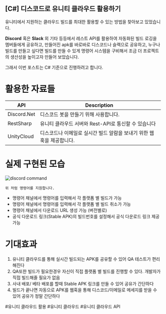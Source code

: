  
## [C#] 디스코드로 유니티 클라우드 활용하기

   유니티에서 지원하는 클라우드 빌드를 최대한 활용할 수 있는 방법을 찾아보고 있었습니다.

   **Discord** 혹은 **Slack** 외 기타 등등에서 레스트 API를 활용하여
   자동화된 빌드 로깅을 멤버들에게 공유하고, 만들어진 apk를 바로바로 디스코드나 슬랙으로 공유하고, 누구나 빌드를 만들고 싶다면 빌드를 만들 수 있게 명령어 시스템을 구비해서 조금 더 프로젝트의 생산성을 높이고자 만들어 보았습니다.
   
   그래서 이번 포스트는 C# 기준으로 진행하려고 합니다.
 
  # 활용한 자료들 
 
  API | Description
--------- | ---------
Discord.Net  | 디스코드 봇을 만들기 위해 사용합니다.
RestSharp   | 유니티 클라우드 서버와 Rest-API로 통신할 수 있습니다
UnityCloud | 디스코드나 이메일로 실시간 빌드 알람을 보내기 위한 웹훅을 제공합니다.
 
 # 실제 구현된 모습 

![discord command](https://shlifedev.github.io/assets/images/Discord-command.PNG)

    위 처럼 명령어를 지원합니다.

*  명령어 채널에서 명령어를 입력해서 각 플랫폼 별 빌드가 가능
*  명렁어 채널에서 명령어를 입력해서 각 플랫폼 별 빌드 취소가 가능
*  명령어 채널에서 다운로드 URL 생성 가능 (버전별로)
*  공식 다운로드 링크(Stable APK)의 빌드번호를 설정해서 공식 다운로드 링크 제공가능


# 기대효과 

   1. 유니티 클라우드를 통해 실시간 빌드되는 APK를 공유할 수 있어 QA 테스트가 편리해진다
   2. QA또한 빌드가 필요한경우 자신이 직접 플랫폼 별 빌드를 진행할 수 있다. 개발자가 직접 빌드해줄 필요가 없음
   3. 사내 배포/ 베타 배포를 할때 Stable APK 링크를 만들 수 있어 공유가 간단하다
   4. 빌드가 끝나면 자동으로 APK를 웹훅을 통해 디스코드/이메일로 메세지를 받을 수 있어 공유가 정말 간단하다
    




#유니티 클라우드 활용
#유니티 클라우드
#유니티 클라우드 API
